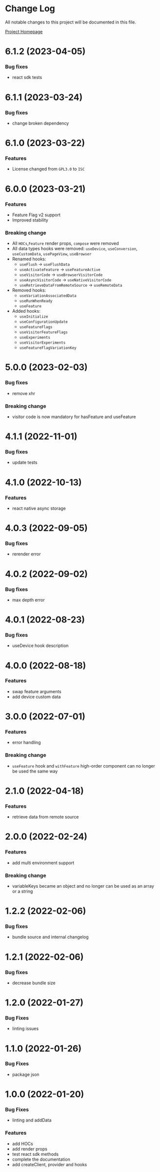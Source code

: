 # Change Log

All notable changes to this project will be documented in this file.

[Project Homepage](https://developers.kameleoon.com/react-js-sdk.html)

# 6.1.2 (2023-04-05)


### Bug fixes

* react sdk tests  

# 6.1.1 (2023-03-24)


### Bug fixes

* change broken dependency 

# 6.1.0 (2023-03-22)


### Features 

- License changed from `GPL3.0` to `ISC`

# 6.0.0 (2023-03-21)

### Features

* Feature Flag v2 support
* Improved stability

### Breaking change

- All `HOCs`,`Feature` render props, `compose` were removed
- All data types hooks were removed: `useDevice`, `useConversion`, `useCustomData`, `usePageView`, `useBrowser`
- Renamed hooks: 
  - `useFlush` -> `useFlushData`
  - `useActivateFeature` -> `useFeatureActive`
  - `useVisitorCode` -> `useBrowserVisitorCode`
  - `useAsyncVisitorCode` -> `useNativeVisitorCode`
  - `useRetrieveDataFromRemoteSource` -> `useRemoteData`
- Removed hooks:
  - `useVariationAssociatedData` 
  - `useRunWhenReady` 
  - `useFeature`
- Added hooks:
  - `useInitialize`
  - `useConfigurationUpdate`
  - `useFeatureFlags`
  - `useVisitorFeatureFlags`
  - `useExperiments`
  - `useVisitorExperiments`
  - `useFeatureFlagVariationKey`

# 5.0.0 (2023-02-03)

### Bug fixes

* remove xhr 

### Breaking change

* visitor code is now mandatory for hasFeature and useFeature

# 4.1.1 (2022-11-01)


### Bug fixes

* update tests

# 4.1.0 (2022-10-13)


### Features

* react native async storage 

# 4.0.3 (2022-09-05)


### Bug fixes

* rerender error 

# 4.0.2 (2022-09-02)


### Bug fixes

* max depth error 

# 4.0.1 (2022-08-23)


### Bug fixes

* useDevice hook description 

# 4.0.0 (2022-08-18)


### Features

* swap feature arguments 
* add device custom data 

# 3.0.0 (2022-07-01)


### Features
 
* error handling 

### Breaking change

* `useFeature` hook and `withFeature` high-order component can no longer be used the same way 

# 2.1.0 (2022-04-18)


### Features

* retrieve data from remote source 

# 2.0.0 (2022-02-24)


### Features

* add multi environment support 

### Breaking change

* variableKeys became an object and no longer can be used as an array or a string 

# 1.2.2 (2022-02-06)


### Bug fixes

* bundle source and internal changelog 

# 1.2.1 (2022-02-06)


### Bug fixes

* decrease bundle size 

# 1.2.0 (2022-01-27)


### Bug Fixes

* linting issues 


# 1.1.0 (2022-01-26)


### Bug Fixes


* package json

# 1.0.0 (2022-01-20)


### Bug Fixes

* linting and addData

### Features

* add HOCs 
* add render props 
* test react sdk methods 
* complete the documentation 
* add createClient, provider and hooks
